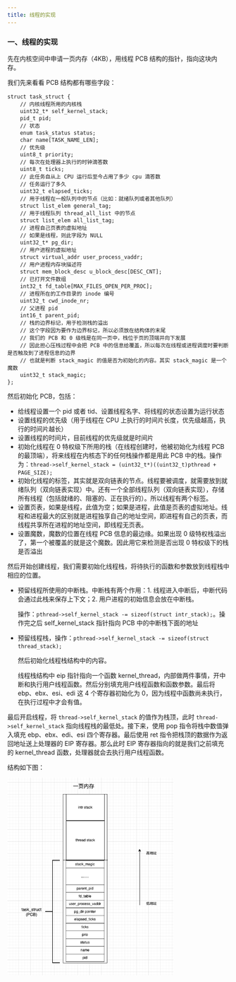 ```yaml
---
title: 线程的实现
---
```


### 一、线程的实现

先在内核空间中申请一页内存（4KB），用线程 PCB 结构的指针，指向这块内存。

我们先来看看 PCB 结构都有哪些字段：

```
struct task_struct {
    // 内核线程所用的内核栈
    uint32_t* self_kernel_stack;
    pid_t pid;
    // 状态
    enum task_status status;
    char name[TASK_NAME_LEN];
    // 优先级
    uint8_t priority;
    // 每次在处理器上执行的时钟滴答数
    uint8_t ticks;
    // 此任务自从上 CPU 运行后至今占用了多少 cpu 滴答数
    // 任务运行了多久
    uint32_t elapsed_ticks;
    // 用于线程在一般队列中的节点（比如：就绪队列或者其他队列）
    struct list_elem general_tag;
    // 用于线程队列 thread_all_list 中的节点
    struct list_elem all_list_tag;
    // 进程自己页表的虚拟地址
    // 如果是线程，则此字段为 NULL
    uint32_t* pg_dir;
    // 用户进程的虚拟地址
    struct virtual_addr user_process_vaddr;
    // 用户进程内存块描述符
    struct mem_block_desc u_block_desc[DESC_CNT];
    // 已打开文件数组
    int32_t fd_table[MAX_FILES_OPEN_PER_PROC];
    // 进程所在的工作目录的 inode 编号
    uint32_t cwd_inode_nr;
    // 父进程 pid
    int16_t parent_pid;
    // 栈的边界标记，用于检测栈的溢出
    // 这个字段因为要作为边界标记，所以必须放在结构体的末尾
    // 我们的 PCB 和 0 级栈是在同一页中，栈位于页的顶端并向下发展
    // 因此担心压栈过程中会把 PCB 中的信息给覆盖，所以每次在线程或进程调度时要判断是否触及到了进程信息的边界
    // 也就是判断 stack_magic 的值是否为初始化的内容。其实 stack_magic 是一个魔数
    uint32_t stack_magic;
};
```

然后初始化 PCB，包括：

- 给线程设置一个 pid 或者 tid、设置线程名字、将线程的状态设置为运行状态
- 设置线程的优先级（用于线程在 CPU 上执行的时间片长度，优先级越高，执行的时间片越长）
- 设置线程的时间片，目前线程的优先级就是时间片
- 初始化线程在 0 特权级下所用的栈（在线程创建时，他被初始化为线程 PCB 的最顶端），将来线程在内核态下的任何栈操作都是用此 PCB 中的栈。操作为：`thread->self_kernel_stack = (uint32_t*)((uint32_t)pthread + PAGE_SIZE);`
- 初始化线程的标签，其实就是双向链表的节点。线程要被调度，就需要放到就绪队列（双向链表实现）中。还有一个全部线程队列（双向链表实现），存储所有线程（包括就绪的、阻塞的、正在执行的）。所以线程有两个标签。
- 设置页表，如果是线程，此值为空；如果是进程，此值是页表的虚拟地址。线程和进程最大的区别就是进程独享自己的地址空间，即进程有自己的页表，而线程共享所在进程的地址空间，即线程无页表。
- 设置魔数，魔数的位置在线程 PCB 信息的最边缘。如果出现 0 级特权栈溢出了，第一个被覆盖的就是这个魔数。因此用它来检测是否出现 0 特权级下的栈是否溢出

然后开始创建线程，我们需要初始化线程栈，将待执行的函数和参数放到线程栈中相应的位置。

- 预留线程所使用的中断栈。中断栈有两个作用：1. 线程进入中断后，中断代码会通过此栈来保存上下文；2. 用户进程的初始信息会放在中断栈。

  操作：`pthread->self_kernel_stack -= sizeof(struct intr_stack);`。操作完之后 self_kernel_stack 指针指向 PCB 中的中断栈下面的地址

- 预留线程栈，操作：`pthread->self_kernel_stack -= sizeof(struct thread_stack);`

  然后初始化线程栈结构中的内容。

  线程栈结构中 eip 指针指向一个函数 kernel_thread，内部做两件事情，开中断和执行用户线程函数。然后分别填充用户线程函数和函数参数。最后将 ebp、ebx、esi、edi 这 4 个寄存器初始化为 0，因为线程中函数尚未执行，在执行过程中才会有值。

最后开启线程，将 `thread->self_kernel_stack` 的值作为栈顶，此时 `thread->self_kernel_stack` 指向线程栈的最低处。接下来，使用 pop 指令将栈中数值弹入填充 ebp、ebx、edi、esi 四个寄存器。最后使用 ret 指令把栈顶的数据作为返回地址送上处理器的 EIP 寄存器。那么此时 EIP 寄存器指向的就是我们之前填充的 kernel_thread 函数，处理器就会去执行用户线程函数。

结构如下图：

<img src="../image/线程PCB.png" style="zoom:67%;" />

